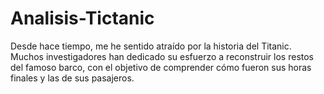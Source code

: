 # Analisis-Tictanic
Desde hace tiempo, me he sentido atraído por la historia del Titanic. Muchos investigadores han dedicado su esfuerzo a reconstruir los restos del famoso barco, con el objetivo de comprender cómo fueron sus horas finales y las de sus pasajeros.
